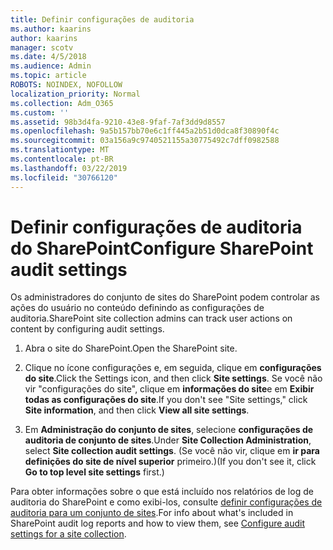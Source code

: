 ```yaml
---
title: Definir configurações de auditoria
ms.author: kaarins
author: kaarins
manager: scotv
ms.date: 4/5/2018
ms.audience: Admin
ms.topic: article
ROBOTS: NOINDEX, NOFOLLOW
localization_priority: Normal
ms.collection: Adm_O365
ms.custom: ''
ms.assetid: 98b3d4fa-9210-43e8-9faf-7af3dd9d8557
ms.openlocfilehash: 9a5b157bb70e6c1ff445a2b51d0dca8f30890f4c
ms.sourcegitcommit: 03a156a9c9740521155a30775492c7dff0982588
ms.translationtype: MT
ms.contentlocale: pt-BR
ms.lasthandoff: 03/22/2019
ms.locfileid: "30766120"
---
```

# <a name="configure-sharepoint-audit-settings"></a><span data-ttu-id="85470-102">Definir configurações de auditoria do SharePoint</span><span class="sxs-lookup"><span data-stu-id="85470-102">Configure SharePoint audit settings</span></span>

<span data-ttu-id="85470-103">Os administradores do conjunto de sites do SharePoint podem controlar as ações do usuário no conteúdo definindo as configurações de auditoria.</span><span class="sxs-lookup"><span data-stu-id="85470-103">SharePoint site collection admins can track user actions on content by configuring audit settings.</span></span>
  
1. <span data-ttu-id="85470-104">Abra o site do SharePoint.</span><span class="sxs-lookup"><span data-stu-id="85470-104">Open the SharePoint site.</span></span>
    
2. <span data-ttu-id="85470-105">Clique no ícone configurações e, em seguida, clique em **configurações do site**.</span><span class="sxs-lookup"><span data-stu-id="85470-105">Click the Settings icon, and then click **Site settings**.</span></span> <span data-ttu-id="85470-106">Se você não vir "configurações do site", clique em **informações do site**e em **Exibir todas as configurações do site**.</span><span class="sxs-lookup"><span data-stu-id="85470-106">If you don't see "Site settings," click **Site information**, and then click **View all site settings**.</span></span>
    
3. <span data-ttu-id="85470-107">Em **Administração do conjunto de sites**, selecione **configurações de auditoria de conjunto de sites**.</span><span class="sxs-lookup"><span data-stu-id="85470-107">Under **Site Collection Administration**, select **Site collection audit settings**.</span></span> <span data-ttu-id="85470-108">(Se você não vir, clique em **ir para definições do site de nível superior** primeiro.)</span><span class="sxs-lookup"><span data-stu-id="85470-108">(If you don't see it, click **Go to top level site settings** first.)</span></span> 
    
<span data-ttu-id="85470-109">Para obter informações sobre o que está incluído nos relatórios de log de auditoria do SharePoint e como exibi-los, consulte [definir configurações de auditoria para um conjunto de sites](https://go.microsoft.com/fwlink/?linkid=404050).</span><span class="sxs-lookup"><span data-stu-id="85470-109">For info about what's included in SharePoint audit log reports and how to view them, see [Configure audit settings for a site collection](https://go.microsoft.com/fwlink/?linkid=404050).</span></span>
  

